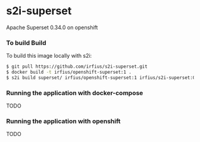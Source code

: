 # s2i-superset
Apache Superset 0.34.0 on openshift

### To build Build
To build this image locally with s2i:
```sh
$ git pull https://github.com/irfius/s2i-superset.git
$ docker build -t irfius/openshift-superset:1 .
$ s2i build superset/ irfius/openshift-superset:1 irfius/s2i-superset:0.34.0
```

### Running the application with docker-compose 
TODO

### Running the application with openshift 
TODO